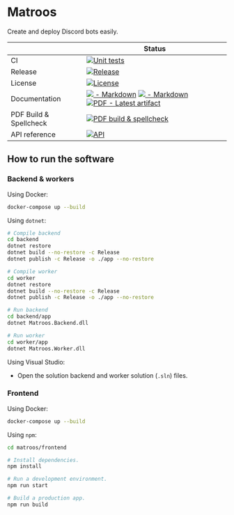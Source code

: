 # Matroos

Create and deploy Discord bots easily.

|                        | Status                                                       |
| ---------------------- | ------------------------------------------------------------ |
| CI                     | [![Unit tests](https://github.com/harvestcore/matroos/actions/workflows/test-dotnet.yml/badge.svg)](https://github.com/harvestcore/matroos/actions/workflows/test-dotnet.yml) |
| Release                | [![Release](https://img.shields.io/github/v/release/harvestcore/matroos)](https://github.com/harvestcore/matroos/releases) |
| License                | [![License](https://img.shields.io/github/license/harvestcore/matroos)](https://www.gnu.org/licenses/gpl-3.0) |
| Documentation          | [![​ - ​Markdown](https://img.shields.io/badge/Markdown-2ea4ff?logo=markdown)](./doc/md/README.md) [![​ - ​Markdown](https://img.shields.io/badge/LaTeX-2ea4ff?logo=latex)](./doc/tex/README.md) [![PDF - Latest artifact](https://img.shields.io/badge/PDF_Latest_artifact-2ea4ff?logo=adobe-acrobat-reader)](https://github.com/harvestcore/matroos/actions/workflows/build-latex.yml) |
| PDF Build & Spellcheck | [![PDF build & spellcheck](https://github.com/harvestcore/matroos/actions/workflows/build-latex.yml/badge.svg)](https://github.com/harvestcore/matroos/actions/workflows/build-latex.yml) |
| API reference          | [![API](https://img.shields.io/badge/-API-informational)](./doc/md/api.md) |

## How to run the software

### Backend & workers

Using Docker:
```sh
docker-compose up --build
```

Using `dotnet`:
```sh
# Compile backend
cd backend
dotnet restore
dotnet build --no-restore -c Release
dotnet publish -c Release -o ./app --no-restore

# Compile worker
cd worker
dotnet restore
dotnet build --no-restore -c Release
dotnet publish -c Release -o ./app --no-restore

# Run backend
cd backend/app
dotnet Matroos.Backend.dll

# Run worker
cd worker/app
dotnet Matroos.Worker.dll
```

Using Visual Studio:
- Open the solution backend and worker solution (`.sln`) files.

### Frontend

Using Docker:
```sh
docker-compose up --build
```

Using `npm`:
```sh
cd matroos/frontend

# Install dependencies.
npm install

# Run a development environment.
npm run start

# Build a production app.
npm run build
```
